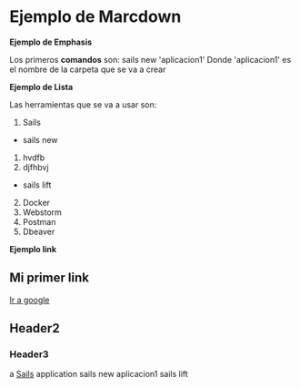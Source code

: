 # Ejemplo de Marcdown

**Ejemplo de Emphasis**

Los primeros **comandos** son:
sails new 'aplicacion1'
Donde 'aplicacion1' es el nombre de la carpeta que se va a crear

**Ejemplo de Lista**

Las herramientas que se va a usar son:
1. Sails
  * sails new
  1. hvdfb
  2. djfhbvj
  - sails lift
2. Docker
3. Webstorm
4. Postman
5. Dbeaver

**Ejemplo link**
## Mi primer link

[Ir a google](https://www.google.com)

## Header2
### Header3

a [Sails](http://sailsjs.org) application
sails new aplicacion1
sails lift
